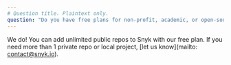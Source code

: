 ```yaml
---
# Question title. Plaintext only.
question: "Do you have free plans for non-profit, academic, or open-source projects?"
---
```


We do! You can add unlimited public repos to Snyk with our free plan. If you need more than 1 private repo or local project, [let us know](mailto: contact@snyk.io).
